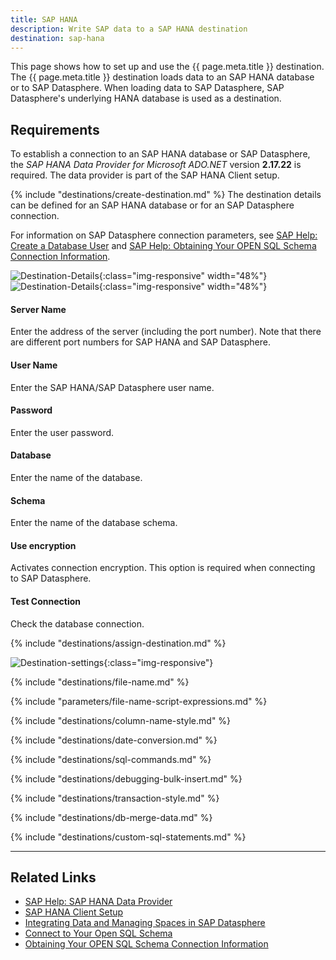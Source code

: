 ```yaml
---
title: SAP HANA
description: Write SAP data to a SAP HANA destination
destination: sap-hana
---
```


This page shows how to set up and use the {{ page.meta.title }} destination. 
The {{ page.meta.title }} destination loads data to an SAP HANA database or to SAP Datasphere.
When loading data to SAP Datasphere, SAP Datasphere's underlying HANA database is used as a destination. 


## Requirements

To establish a connection to an SAP HANA database or SAP Datasphere, the *SAP HANA Data Provider for Microsoft ADO.NET* version **2.17.22** is required. 
The data provider is part of the SAP HANA Client setup.

{% include "destinations/create-destination.md" %}
The destination details can be defined for an SAP HANA database or for an SAP Datasphere connection.

For information on SAP Datasphere connection parameters, see [SAP Help: Create a Database User](https://help.sap.com/docs/SAP_DATASPHERE/be5967d099974c69b77f4549425ca4c0/798e3fd6707940c3bd2219b2d1ebaac2.html?locale=en-US) and [SAP Help: Obtaining Your OPEN SQL Schema Connection Information](https://help.sap.com/docs/SAP_DATASPHERE/be5967d099974c69b77f4549425ca4c0/b78ad208f8c4494489aabf97284679b6.html?locale=en-US#obtaining-[…]nformation).

![Destination-Details](../../assets/images/documentation/destinations/hana/destination-details_1.png){:class="img-responsive" width="48%"} &nbsp;
![Destination-Details](../../assets/images/documentation/destinations/hana/destination-details_1_1.png){:class="img-responsive" width="48%"}


#### Server Name
Enter the address of the server (including the port number). Note that there are different port numbers for SAP HANA and SAP Datasphere.

#### User Name
Enter the SAP HANA/SAP Datasphere user name. 

#### Password
Enter the user password.

#### Database
Enter the name of the database.
 
#### Schema
Enter the name of the database schema.

#### Use encryption
Activates connection encryption. This option is required when connecting to SAP Datasphere.

#### Test Connection
Check the database connection.  

{% include "destinations/assign-destination.md" %}

![Destination-settings](../../assets/images/documentation/destinations/hana/destination-settings.png){:class="img-responsive"}


{% include "destinations/file-name.md" %}

{% include "parameters/file-name-script-expressions.md" %}

{% include "destinations/column-name-style.md" %}

{% include "destinations/date-conversion.md" %}

{% include "destinations/sql-commands.md" %}

{% include "destinations/debugging-bulk-insert.md" %}

{% include "destinations/transaction-style.md" %} 

{% include "destinations/db-merge-data.md" %} 

{% include "destinations/custom-sql-statements.md" %} 

****

## Related Links

- [SAP Help: SAP HANA Data Provider](https://help.sap.com/viewer/0eec0d68141541d1b07893a39944924e/2.0.00/en-US/469dee9e6d611014af70d4e9a9cd6b0a.html)
- [SAP HANA Client Setup](https://blogs.sap.com/2017/12/14/sap-hana-2.0-client-installation-and-update-by-the-sap-hana-academy/)
- [Integrating Data and Managing Spaces in SAP Datasphere](https://help.sap.com/docs/SAP_DATASPHERE/be5967d099974c69b77f4549425ca4c0/798e3fd6707940c3bd2219b2d1ebaac2.html)
- [Connect to Your Open SQL Schema](https://help.sap.com/docs/SAP_DATASPHERE/be5967d099974c69b77f4549425ca4c0/b78ad208f8c4494489aabf97284679b6.html#obtaining-your-open-sql-schema-connection-information)
- [Obtaining Your OPEN SQL Schema Connection Information](https://help.sap.com/docs/SAP_DATASPHERE/be5967d099974c69b77f4549425ca4c0/b78ad208f8c4494489aabf97284679b6.html#obtaining-your-open-sql-schema-connection-information)